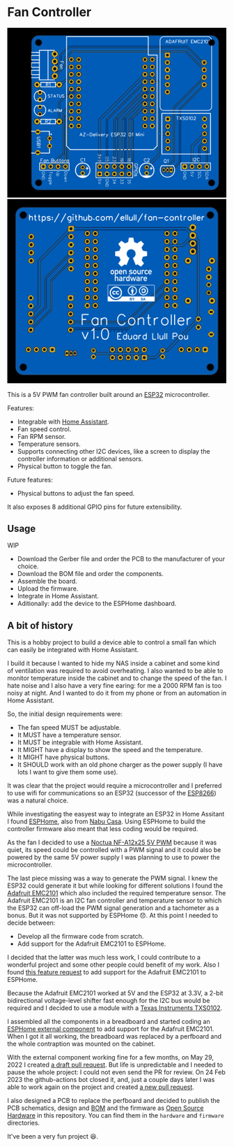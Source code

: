 Fan Controller
==============

![PCB top view](docs/pcb-photo-view-top.svg) ![PCB bottom view](docs/pcb-photo-view-bottom.svg)

This is a 5V PWM fan controller built around an [ESP32](https://www.espressif.com/en/products/socs/esp32) microcontroller.

Features:
 - Integrable with [Home Assistant](https://www.home-assistant.io/).
 - Fan speed control.
 - Fan RPM sensor.
 - Temperature sensors.
 - Supports connecting other I2C devices, like a screen to display the controller information or additional sensors.
 - Physical button to toggle the fan.

Future features:
 - Physical buttons to adjust the fan speed.

 It also exposes 8 additional GPIO pins for future extensibility.


Usage
-----

WIP

- Download the Gerber file and order the PCB to the manufacturer of your choice.
- Download the BOM file and order the components.
- Assemble the board.
- Upload the firmware.
- Integrate in Home Assistant.
- Aditionally: add the device to the ESPHome dashboard.


A bit of history
----------------

This is a hobby project to build a device able to control a small fan which can easily be integrated with Home Assistant.

I build it because I wanted to hide my NAS inside a cabinet and some kind of ventilation was required to avoid overheating. I also wanted to be able to monitor temperature inside the cabinet and to change the speed of the fan. I hate noise and I also have a very fine earing: for me a 2000 RPM fan is too noisy at night. And I wanted to do it from my phone or from an automation in Home Assistant.

So, the initial design requirements were:
 - The fan speed MUST be adjustable.
 - It MUST have a temperature sensor.
 - It MUST be integrable with Home Assistant.
 - It MIGHT have a display to show the speed and the temperature.
 - It MIGHT have physical buttons.
 - It SHOULD work with an old phone charger as the power supply (I have lots I want to give them some use).

It was clear that the project would require a microcontroller and I preferred to use wifi for communications so an ESP32 (successor of the [ESP8266](https://www.espressif.com/en/products/socs/esp8266)) was a natural choice.
 
While investigating the easyest way to integrate an ESP32 in Home Assitant I found [ESPHome](https://esphome.io/), also from [Nabu Casa](https://www.nabucasa.com/). Using ESPHome to build the controller firmware also meant that less coding would be required.

As the fan I decided to use a [Noctua NF-A12x25 5V PWM](https://noctua.at/en/products/fan/nf-a12x25-5v-pwm) because it was quiet, its speed could be controlled with a PWM signal and it could also be powered by the same 5V power supply I was planning to use to power the microcontroller.

The last piece missing was a way to generate the PWM signal. I knew the ESP32 could generate it but while looking for different solutions I found the [Adafruit EMC2101](https://www.adafruit.com/product/4808) which also included the required temperature sensor. The Adafruit EMC2101 is an I2C fan controller and temperature sensor to which the ESP32 can off-load the PWM signal generation and a tachometer as a bonus. But it was not supported by ESPHome :disappointed:. At this point I needed to decide between:
 - Develop all the firmware code from scratch.
 - Add support for the Adafruit EMC2101 to ESPHome.

I decided that the latter was much less work, I could contribute to a wonderful project and some other people could benefit of my work. Also I found [this feature request](https://github.com/esphome/feature-requests/issues/1679) to add support for the Adafruit EMC2101 to ESPHome.

Because the Adafruit EMC2101 worked at 5V and the ESP32 at 3.3V, a 2-bit bidirectional voltage-level shifter fast enough for the I2C bus would be required and I decided to use a module with a [Texas Instruments TXS0102](https://www.ti.com/product/TXS0102).

I assembled all the components in a breadboard and started coding an [ESPHome external component](https://esphome.io/components/external_components.html) to add support for the Adafruit EMC2101. When I got it all working, the breadboard was replaced by a perfboard and the whole contraption was mounted on the cabinet.

With the external component working fine for a few months, on May 29, 2022 I created [a draft pull request](https://github.com/esphome/esphome/pull/3517). But life is unpredictable and I needed to pause the whole project: I could not even send the PR for review. On 24 Feb 2023 the github-actions bot closed it, and, just a couple days later I was able to work again on the project and created [a new pull request](https://github.com/esphome/esphome/pull/4491).

I also designed a PCB to replace the perfboard and decided to publish the PCB schematics, design and [BOM](https://en.wikipedia.org/wiki/Bill_of_materials) and the firmware as [Open Source Hardware](https://www.oshwa.org/definition/) in this repository. You can find them in the `hardware` and `firmware` directories.

It've been a very fun project :satisfied:.
